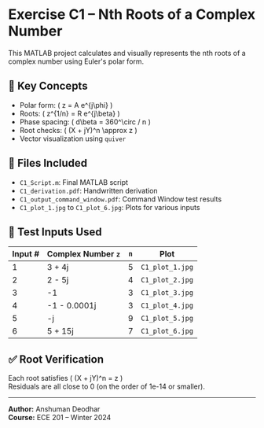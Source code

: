 # Exercise C1 – Nth Roots of a Complex Number

This MATLAB project calculates and visually represents the nth roots of a complex number using Euler's polar form.

## 🧠 Key Concepts
- Polar form: \( z = A e^{j\phi} \)
- Roots: \( z^{1/n} = R e^{j\beta} \)
- Phase spacing: \( d\beta = 360^\circ / n \)
- Root checks: \( (X + jY)^n \approx z \)
- Vector visualization using `quiver`

## 📂 Files Included
- `C1_Script.m`: Final MATLAB script
- `C1_derivation.pdf`: Handwritten derivation
- `C1_output_command_window.pdf`: Command Window test results
- `C1_plot_1.jpg` to `C1_plot_6.jpg`: Plots for various inputs

## 🧪 Test Inputs Used

| Input # | Complex Number `z` | `n` | Plot |
|---------|---------------------|-----|------|
| 1       | 3 + 4j              | 5   | `C1_plot_1.jpg` |
| 2       | 2 - 5j              | 4   | `C1_plot_2.jpg` |
| 3       | -1                  | 3   | `C1_plot_3.jpg` |
| 4       | -1 - 0.0001j        | 3   | `C1_plot_4.jpg` |
| 5       | -j                  | 9   | `C1_plot_5.jpg` |
| 6       | 5 + 15j             | 7   | `C1_plot_6.jpg` |

## ✅ Root Verification
Each root satisfies \( (X + jY)^n = z \)  
Residuals are all close to 0 (on the order of 1e-14 or smaller).

---

**Author:** Anshuman Deodhar  
**Course:** ECE 201 – Winter 2024  
